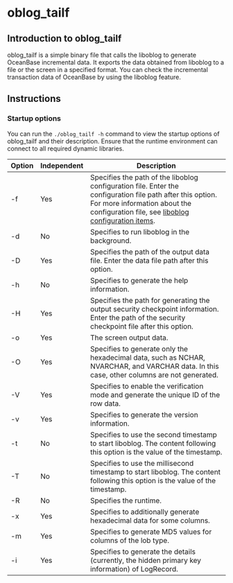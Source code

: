 oblog_tailf 
================================



Introduction to oblog_tailf 
------------------------------------------------

oblog_tailf is a simple binary file that calls the liboblog to generate OceanBase incremental data. It exports the data obtained from liboblog to a file or the screen in a specified format. You can check the incremental transaction data of OceanBase by using the liboblog feature.

Instructions 
---------------------------------

### Startup options 

You can run the `./oblog_tailf -h` command to view the startup options of oblog_tailf and their description. Ensure that the runtime environment can connect to all required dynamic libraries. 




| Option | Independent |                                                                                                                   Description                                                                                                                   |
|--------|-------------|-------------------------------------------------------------------------------------------------------------------------------------------------------------------------------------------------------------------------------------------------|
| -f     | Yes         | Specifies the path of the liboblog configuration file. Enter the configuration file path after this option. For more information about the configuration file, see [liboblog configuration items](/en-US/9.ecological-tools/4.CDC/2.oceanbase-cdc/2.cdc-parameter-description/2.os1ggt.md). |
| -d     | No          | Specifies to run liboblog in the background.                                                                                                                                                                                                    |
| -D     | Yes         | Specifies the path of the output data file. Enter the data file path after this option.                                                                                                                                                         |
| -h     | No          | Specifies to generate the help information.                                                                                                                                                                                                     |
| -H     | Yes         | Specifies the path for generating the output security checkpoint information. Enter the path of the security checkpoint file after this option.                                                                                                 |
| -o     | Yes         | The screen output data.                                                                                                                                                                                                                         |
| -O     | Yes         | Specifies to generate only the hexadecimal data, such as NCHAR, NVARCHAR, and VARCHAR data. In this case, other columns are not generated.                                                                                                      |
| -V     | Yes         | Specifies to enable the verification mode and generate the unique ID of the row data.                                                                                                                                                           |
| -v     | Yes         | Specifies to generate the version information.                                                                                                                                                                                                  |
| -t     | No          | Specifies to use the second timestamp to start liboblog. The content following this option is the value of the timestamp.                                                                                                                       |
| -T     | No          | Specifies to use the millisecond timestamp to start liboblog. The content following this option is the value of the timestamp.                                                                                                                  |
| -R     | No          | Specifies the runtime.                                                                                                                                                                                                                          |
| -x     | Yes         | Specifies to additionally generate hexadecimal data for some columns.                                                                                                                                                                           |
| -m     | Yes         | Specifies to generate MD5 values for columns of the lob type.                                                                                                                                                                                   |
| -i     | Yes         | Specifies to generate the details (currently, the hidden primary key information) of LogRecord.                                                                                                                                                 |



